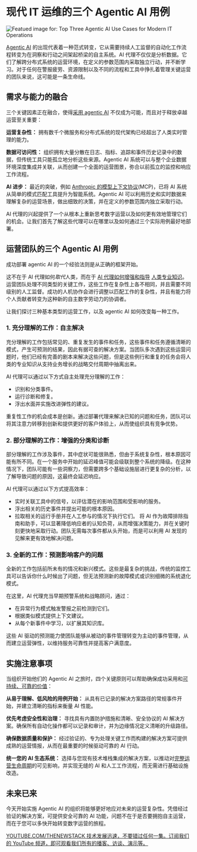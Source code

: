 # 现代 IT 运维的三个 Agentic AI 用例

![Featued image for: Top Three Agentic AI Use Cases for Modern IT Operations](https://cdn.thenewstack.io/media/2025/05/1f4b8a1e-agentic-ai-use-cases-1024x576.jpg)

[Agentic AI](https://www.pagerduty.com/resources/ai/learn/what-is-agentic-ai/) 的出现代表着一种范式转变，它从需要持续人工监督的自动化工作流程转变为在洞察和行动之间架起桥梁的自主系统。AI 代理不仅仅是分析数据。它们了解跨分布式系统的运营环境，在定义的参数范围内采取独立行动，并不断学习。对于任何在警报疲劳、资源限制以及不同的流程和工具中挣扎着管理关键运营的团队来说，这可能是一条生命线。

## 需求与能力的融合

三个关键因素正在融合，使得[采用 agentic AI](https://thenewstack.io/ai-agents-a-comprehensive-introduction-for-developers/) 不仅成为可能，而且对于释放卓越运营至关重要：

**运营复杂性：** 拥有数千个微服务和分布式系统的现代架构已经超出了人类实时管理的能力。

**数据可访问性：** 组织拥有大量分散在日志、指标、追踪和事件历史记录中的数据，但传统工具只能孤立地分析这些来源。Agentic AI 系统可以与整个企业数据环境深度集成并关联，从而创建一个全面的运营图景，弥合以前孤立的监控和响应工作流程。

**AI 进步：** 最近的突破，例如 [Anthropic 的模型上下文协议](https://thenewstack.io/model-context-protocol-a-primer-for-the-developers/)(MCP)，已将 AI 系统从简单的模式匹配工具提升为智能系统。Agentic AI 可以利用历史和实时数据来理解复杂的运营场景，做出细致的决策，并在定义的参数范围内独立采取行动。

AI 代理的兴起提供了一个从根本上重新思考数字运营以及如何更有效地管理它们的机会。让我们首先了解这些代理可以在哪里以及如何通过三个实际用例最好地部署。

## 运营团队的三个 Agentic AI 用例

成功部署 agentic AI 的一个经验法则是从正确的框架开始。

这不在于 AI 代理如何*取代*人类，而在于 [AI 代理如何增强和指导](https://thenewstack.io/six-ways-ai-is-upending-the-devops-lifecycle/) [人类专业知识](https://thenewstack.io/six-ways-ai-is-upending-the-devops-lifecycle/)。运营团队处理不同类型的关键工作，这些工作在复杂性上各不相同，并且需要不同级别的人工监督。成功的人机协作会进行调整以匹配工作的复杂性，并且有能力将个人贡献者转变为这种新的自主数字劳动力的协调者。

让我们探讨三种基本类型的运营工作，以及 agentic AI 如何改变每一种工作。

### 1. 充分理解的工作：自主解决

充分理解的工作包括常见的、重复发生的事件和任务，这些事件和任务遵循清晰的模式，产生可预测的结果，因此有据可查的解决方案。当团队多次遇到这些运营问题时，他们已经有完善的剧本来解决这些问题，但是这些例行和重复的任务会将人类的专业知识从支持业务增长的战略交付周期中抽离出来。

AI 代理可以通过以下方式自主处理充分理解的工作：

- 识别和分类事件。
- 运行诊断和修复。
- 浮出水面并实施改进弹性的建议。

重复性工作的机会成本是创新。通过部署代理来解决已知的问题和任务，团队可以将其注意力转移到创新和提供更好的客户体验上，从而使组织具有竞争优势。

### 2. 部分理解的工作：增强的分类和诊断

部分理解的工作涉及事件，其中症状可能很熟悉，但由于系统复杂性，根本原因可能有所不同。在一个服务中开始的延迟峰值可能会级联到整个系统的降级。在这种情况下，团队可能有一些洞察力，但需要跨多个基础设施层进行更复杂的分析，以了解导致问题的原因，这最终会延迟响应。

AI 代理可以通过以下方式提高效率：

- 实时关联工具中的信号，以评估潜在的影响范围和受影响的服务。
- 浮出相关的历史事件并提出可能的根本原因。
- 拉取相关的运行手册并在人工参与的情况下执行它们。
将 AI 作为故障排除指南和助手，可以显著降低响应者的认知负荷，从而增强决策能力，并在关键时刻更快地采取行动。团队无需每次事件都从头开始，而是可以利用 AI 发现的见解来更有效地解决问题。

### 3. 全新的工作：预测影响客户的问题

全新的工作包括前所未有的情况和新兴模式。这些是最复杂的挑战，传统的监控工具可以告诉你什么时候出了问题，但无法预测新的故障模式或识别细微的系统退化模式。

在这里，AI 代理充当早期预警系统和战略顾问，通过：

- 在异常行为模式触发警报之前检测到它们。
- 根据类似模式提供上下文建议。
- 从每个新事件中学习，以扩展其知识库。

这些 AI 驱动的预测能力使团队能够从被动的事件管理转变为主动的事件管理，从而建立运营弹性，以维持服务可靠性并提高客户满意度。

## 实施注意事项

当组织开始他们的 Agentic AI 之旅时，四个关键原则可以帮助确保成功采用和[可持续、可靠的价值](https://thenewstack.io/a-five-step-operational-maturity-model-for-benchmarking-your-team)：

**从易于理解、低风险的用例开始：** 从具有已记录的解决方案路径的常规事件开始，并建立清晰的指标来衡量 AI 性能。

**优先考虑安全性和治理：** 寻找具有内置防护措施和清晰、安全协议的 AI 解决方案。确保所有自动化操作都可以记录和审计，并为边缘情况定义清晰的升级路径。

**确保数据质量和保护：** 经过验证的、专为处理关键工作而构建的解决方案可提供成熟的运营情报，从而在最重要的时候驱动可靠的 AI 行动。

**统一您的 AI 生态系统：** 选择与您现有技术堆栈集成的解决方案，以推动对[完整运营生命周期](https://thenewstack.io/six-ways-ai-is-upending-the-devops-lifecycle)的可见影响，并实现无缝的 AI 和人工工作流程，而无需进行基础设施改造。

## 未来已来

今天开始实施 Agentic AI 的组织将能够更好地应对未来的运营复杂性。凭借经过验证的解决方案，可提供安全可靠的 AI 功能，问题不在于是否要拥抱自主运营，而在于您可以多快开始转变数字运营的旅程。

[
YOUTUBE.COM/THENEWSTACK
技术发展迅速，不要错过任何一集。订阅我们的 YouTube
频道，即可观看我们所有的播客、访谈、演示等。
](https://youtube.com/thenewstack?sub_confirmation=1)